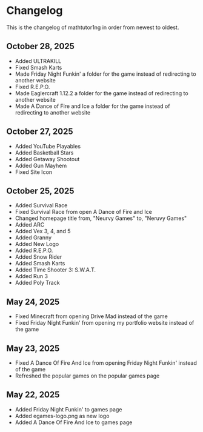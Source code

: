# Changelog

This is the changelog of mathtutor1ng in order from newest to oldest.

**October 28, 2025**
---
- Added ULTRAKILL
- Fixed Smash Karts
- Made Friday Night Funkin' a folder for the game instead of redirecting to another website
- Fixed R.E.P.O.
- Made Eaglercraft 1.12.2 a folder for the game instead of redirecting to another website
- Made A Dance of Fire and Ice a folder for the game instead of redirecting to another website

**October 27, 2025**
---
- Added YouTube Playables
- Added Basketball Stars
- Added Getaway Shootout
- Added Gun Mayhem
- Fixed Site Icon

**October 25, 2025**
---
- Added Survival Race
- Fixed Survival Race from open A Dance of Fire and Ice
- Changed homepage title from, "Neurvy Games" to, "Neruvy Games"
- Added ARC
- Added Vex 3, 4, and 5
- Added Granny
- Added New Logo
- Added R.E.P.O.
- Added Snow Rider
- Added Smash Karts
- Added Time Shooter 3: S.W.A.T.
- Added Run 3
- Added Poly Track

May 24, 2025
---
- Fixed Minecraft from opening Drive Mad instead of the game
- Fixed Friday Night Funkin' from opening my portfolio website instead of the game

May 23, 2025
---
- Fixed A Dance Of Fire And Ice from opening Friday Night Funkin' instead of the game
- Refreshed the popular games on the popular games page

May 22, 2025
---
- Added Friday Night Funkin' to games page
- Added egames-logo.png as new logo
- Added A Dance Of Fire And Ice to games page
